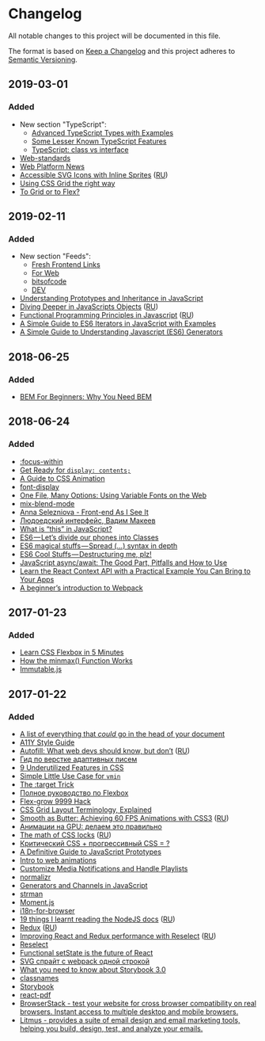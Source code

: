 # Changelog

All notable changes to this project will be documented in this file.

The format is based on [Keep a Changelog](http://keepachangelog.com/en/1.0.0/)
and this project adheres to [Semantic Versioning](http://semver.org/spec/v2.0.0.html).

## 2019-03-01
### Added
- New section "TypeScript":
    - [Advanced TypeScript Types with Examples](https://levelup.gitconnected.com/advanced-typescript-types-with-examples-1d144e4eda9e)
    - [Some Lesser Known TypeScript Features](https://medium.com/@eliezer/some-lesser-known-typescript-features-d067e29797d0)
    - [TypeScript: class vs interface](https://medium.com/front-end-weekly/typescript-class-vs-interface-99c0ae1c2136)
- [Web-standards](https://twitter.com/webstandards_ru)
- [Web Platform News](https://twitter.com/WebPlatformNews)
- [Accessible SVG Icons with Inline Sprites](https://www.24a11y.com/2018/accessible-svg-icons-with-inline-sprites/) ([RU](https://medium.com/web-standards/accessible-svg-icons-4d8d80b52f92))
- [Using CSS Grid the right way](https://vgpena.github.io/using-css-grid-the-right-way/)
- [To Grid or to Flex?](https://css-irl.info/to-grid-or-to-flex/)

## 2019-02-11
### Added
- New section "Feeds":
    - [Fresh Frontend Links](https://medium.com/@frontender_ua)
    - [For Web](https://forwebdev.ru/)
    - [bitsofcode](https://bitsofco.de/)
    - [DEV](https://dev.to/)
- [Understanding Prototypes and Inheritance in JavaScript](https://www.digitalocean.com/community/tutorials/understanding-prototypes-and-inheritance-in-javascript)
- [Diving Deeper in JavaScripts Objects](https://blog.bitsrc.io/diving-deeper-in-javascripts-objects-318b1e13dc12) ([RU](https://habr.com/ru/company/ruvds/blog/438794/))
- [Functional Programming Principles in Javascript](https://dev.to/leandrotk_/functional-programming-principles-in-javascript-26g7) ([RU](https://habr.com/ru/company/ruvds/blog/434112/))
- [A Simple Guide to ES6 Iterators in JavaScript with Examples](https://codeburst.io/a-simple-guide-to-es6-iterators-in-javascript-with-examples-189d052c3d8e)
- [A Simple Guide to Understanding Javascript (ES6) Generators](https://medium.com/dailyjs/a-simple-guide-to-understanding-javascript-es6-generators-d1c350551950)

## 2018-06-25
### Added
- [BEM For Beginners: Why You Need BEM](https://www.smashingmagazine.com/2018/06/bem-for-beginners/)

## 2018-06-24
### Added
- [:focus-within](https://developer.mozilla.org/en-US/docs/Web/CSS/:focus-within)
- [Get Ready for `display: contents;`](https://css-tricks.com/get-ready-for-display-contents/)
- [A Guide to CSS Animation](https://codeburst.io/a-guide-to-css-animation-part-1-8777f5beb1f8)
- [font-display](https://css-tricks.com/almanac/properties/f/font-display/)
- [One File, Many Options: Using Variable Fonts on the Web](https://css-tricks.com/one-file-many-options-using-variable-fonts-web/)
- [mix-blend-mode](https://developer.mozilla.org/ru/docs/Web/CSS/mix-blend-mode)
- [Anna Selezniova - Front-end As I See It](https://www.youtube.com/watch?v=B9SXHMei58c&t=460s&list=FLYtTBKVFeu75sg6t79Cqy9Q&index=2)
- [Людоедский интерфейс, Вадим Макеев](https://www.youtube.com/watch?v=KAK-WAb9vow&t=12s)
- [What is “this” in JavaScript?](https://blog.bitsrc.io/what-is-this-in-javascript-3b03480514a7)
- [ES6 — Let’s divide our phones into Classes](https://medium.com/front-end-hacking/es6-lets-divide-our-phones-into-classes-4574bd0454bf)
- [ES6 magical stuffs — Spread (…) syntax in depth](https://medium.com/front-end-hacking/es6-magical-stuffs-spread-syntax-in-depth-afdd0118ebd0)
- [ES6 Cool Stuffs — Destructuring me, plz!](https://medium.com/front-end-hacking/es6-cool-stuffs-destructuring-me-plz-b8f1335d241a)
- [JavaScript async/await: The Good Part, Pitfalls and How to Use](https://hackernoon.com/javascript-async-await-the-good-part-pitfalls-and-how-to-use-9b759ca21cda)
- [Learn the React Context API with a Practical Example You Can Bring to Your Apps](https://itnext.io/understanding-the-react-context-api-through-building-a-shared-snackbar-for-in-app-notifications-6c199446b80c)
- [A beginner’s introduction to Webpack](https://medium.freecodecamp.org/a-beginners-introduction-to-webpack-2620415e46b3)

## 2017-01-23
### Added
- [Learn CSS Flexbox in 5 Minutes](https://medium.freecodecamp.org/learn-css-flexbox-in-5-minutes-b941f0affc34)
- [How the minmax() Function Works](https://bitsofco.de/how-the-minmax-function-works/)
- [Immutable.js](https://facebook.github.io/immutable-js/)

## 2017-01-22
### Added
- [A list of everything that *could* go in the head of your document](https://github.com/joshbuchea/HEAD)
- [A11Y Style Guide](http://a11y-style-guide.com/style-guide/)
- [Autofill: What web devs should know, but don’t](https://cloudfour.com/thinks/autofill-what-web-devs-should-know-but-dont/) ([RU](https://habrahabr.ru/company/mailru/blog/301840/))
- [Гид по верстке адаптивных писем](https://habrahabr.ru/company/netologyru/blog/324970/)
- [9 Underutilized Features in CSS](https://medium.com/@iamjordanlittle/9-underutilized-features-in-css-90ced6ddbfe7)
- [Simple Little Use Case for `vmin`](https://css-tricks.com/simple-little-use-case-vmin/)
- [The :target Trick](https://bitsofco.de/the-target-trick/)
- [Полное руководство по Flexbox](https://frontender.info/a-guide-to-flexbox/)
- [Flex-grow 9999 Hack](http://joren.co/flex-grow-9999-hack/)
- [CSS Grid Layout Terminology, Explained](https://bitsofco.de/css-grid-terminology/)
- [Smooth as Butter: Achieving 60 FPS Animations with CSS3](https://medium.com/outsystems-experts/how-to-achieve-60-fps-animations-with-css3-db7b98610108) ([RU](https://habrahabr.ru/post/308006/))
- [Анимации на GPU: делаем это правильно](https://habrahabr.ru/company/odnoklassniki/blog/313978/)
- [The math of CSS locks](https://fvsch.com/code/css-locks/) ([RU](https://habrahabr.ru/company/mailru/blog/315196/))
- [Критический CSS + прогрессивный CSS = ?](https://medium.com/web-standards/critical-and-progressive-css-d6611f034d7d)
- [A Definitive Guide to JavaScript Prototypes](https://hackernoon.com/a-definitive-guide-to-javascript-prototypes-2c263788021e)
- [Intro to web animations](https://www.gatherdigital.co.uk/community/post/intro-to-web-animations/82)
- [Customize Media Notifications and Handle Playlists](https://developers.google.com/web/updates/2017/02/media-session)
- [normalizr](https://github.com/paularmstrong/normalizr)
- [Generators and Channels in JavaScript](https://medium.com/javascript-inside/generators-and-channels-in-javascript-594f2cf9c16e)
- [strman](https://github.com/dleitee/strman)
- [Moment.js](https://momentjs.com/)
- [i18n-for-browser](https://github.com/TrigenSoftware/i18n-for-browser)
- [19 things I learnt reading the NodeJS docs](https://hackernoon.com/19-things-i-learnt-reading-the-nodejs-docs-8a2dcc7f307f) ([RU](https://habrahabr.ru/company/ruvds/blog/318322/))
- [Redux](https://redux.js.org/) ([RU](https://rajdee.gitbooks.io/redux-in-russian/content/))
- [Improving React and Redux performance with Reselect](http://blog.rangle.io/react-and-redux-performance-with-reselect/) ([RU](https://medium.com/devschacht/neil-fenton-improving-react-and-redux-performance-with-reselect-40f1d3efba89))
- [Reselect](https://github.com/reactjs/reselect)
- [Functional setState is the future of React](https://medium.freecodecamp.org/functional-setstate-is-the-future-of-react-374f30401b6b)
- [SVG спрайт с webpack одной строкой](https://habrahabr.ru/post/327700/)
- [What you need to know about Storybook 3.0](https://blog.hichroma.com/what-you-need-to-know-about-storybook-3-0-6adf5b516322)
- [classnames](https://github.com/JedWatson/classnames)
- [Storybook](https://github.com/storybooks/storybook)
- [react-pdf](https://github.com/diegomura/react-pdf)
- [BrowserStack - test your website for cross browser compatibility on real browsers. Instant access to multiple desktop and mobile browsers.](https://www.browserstack.com)
- [Litmus - provides a suite of email design and email marketing tools, helping you build, design, test, and analyze your emails.](https://litmus.com/)
